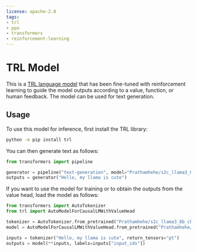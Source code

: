 ```yaml
---
license: apache-2.0
tags:
- trl
- ppo
- transformers
- reinforcement-learning
---
```


# TRL Model

This is a [TRL language model](https://github.com/huggingface/trl) that has been fine-tuned with reinforcement learning to
 guide the model outputs according to a value, function, or human feedback. The model can be used for text generation.

## Usage

To use this model for inference, first install the TRL library:

```bash
python -m pip install trl
```

You can then generate text as follows:

```python
from transformers import pipeline

generator = pipeline("text-generation", model="Prathamhehe/s2c_llama3_8b_checkpoints/step_100")
outputs = generator("Hello, my llama is cute")
```

If you want to use the model for training or to obtain the outputs from the value head, load the model as follows:

```python
from transformers import AutoTokenizer
from trl import AutoModelForCausalLMWithValueHead

tokenizer = AutoTokenizer.from_pretrained("Prathamhehe/s2c_llama3_8b_checkpoints/step_100")
model = AutoModelForCausalLMWithValueHead.from_pretrained("Prathamhehe/s2c_llama3_8b_checkpoints/step_100")

inputs = tokenizer("Hello, my llama is cute", return_tensors="pt")
outputs = model(**inputs, labels=inputs["input_ids"])
```
